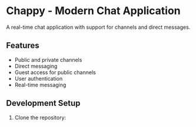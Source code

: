 # Chappy - Modern Chat Application

A real-time chat application with support for channels and direct messages.

## Features
- Public and private channels
- Direct messaging
- Guest access for public channels
- User authentication
- Real-time messaging

## Development Setup

1. Clone the repository: